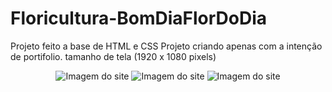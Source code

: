 # Floricultura-BomDiaFlorDoDia
Projeto feito a base de HTML e CSS 
  Projeto criando apenas com a intenção de portifolio.
  tamanho de tela (1920 x 1080 pixels)
    <div align="center">
      <img src='https://user-images.githubusercontent.com/101981656/167972847-799b5457-452b-4ca4-8645-eeed820595fb.png' alt='Imagem do site'>
      <img src="https://user-images.githubusercontent.com/101981656/167972887-024b4103-7a04-433b-a13c-64a833e38510.png" alt='Imagem do site'>
      <img src="https://user-images.githubusercontent.com/101981656/167972916-43e5702d-e368-4a39-8e60-11e450d1f052.png" alt='Imagem do site'>
